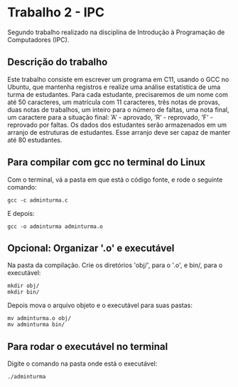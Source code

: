 # Trabalho 2 - IPC

Segundo trabalho realizado na disciplina de Introdução à Programação de Computadores (IPC).

## Descrição do trabalho

Este trabalho consiste em escrever um programa em C11, usando o GCC no Ubuntu, que mantenha registros e realize uma análise estatı́stica de uma turma de estudantes.
Para cada estudante, precisaremos de um nome com até 50 caracteres, um matrı́cula com 11 caracteres, três notas de provas, duas notas de trabalhos, um inteiro para o número de faltas, uma nota final, um caractere para a situação final: ’A’ - aprovado, ’R’ - reprovado, ’F’ - reprovado por faltas.
Os dados dos estudantes serão armazenados em um arranjo de estruturas de estudantes. Esse arranjo deve ser capaz de manter até 80 estudantes.

## Para compilar com gcc no terminal do Linux

Com o terminal, vá a pasta em que está o código fonte, e rode o seguinte comando:

```
gcc -c adminturma.c
```

E depois:

```
gcc -o adminturma adminturma.o
```

## Opcional: Organizar '.o' e executável

Na pasta da compilação.
Crie os diretórios 'obj/', para o '.o', e bin/, para o executável:

```
mkdir obj/
mkdir bin/
```

Depois mova o arquivo objeto e o executável para suas pastas:

```
mv adminturma.o obj/
mv adminturma bin/
```

## Para rodar o executável no terminal

Digite o comando na pasta onde está o executável:

```
./adminturma
```
